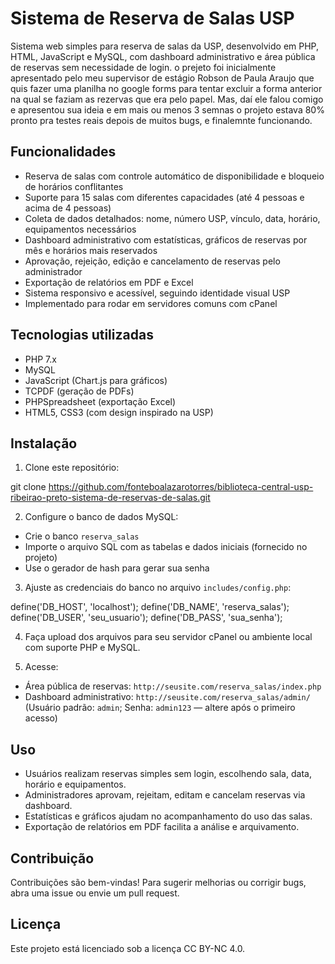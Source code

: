 # Sistema de Reserva de Salas USP

Sistema web simples para reserva de salas da USP, desenvolvido em PHP, HTML, JavaScript e MySQL, com dashboard administrativo e área pública de reservas sem necessidade de login. o prejeto foi inicialmente apresentado pelo meu supervisor de estágio Robson de Paula Araujo que quis fazer uma planilha no google forms para tentar excluir a forma anterior na qual se faziam as rezervas que era pelo papel. Mas, daí ele falou comigo e apresentou sua ideia e em mais ou menos 3 semnas o projeto estava 80% pronto pra testes reais depois de muitos bugs, e finalemnte funcionando.

## Funcionalidades

- Reserva de salas com controle automático de disponibilidade e bloqueio de horários conflitantes  
- Suporte para 15 salas com diferentes capacidades (até 4 pessoas e acima de 4 pessoas)  
- Coleta de dados detalhados: nome, número USP, vínculo, data, horário, equipamentos necessários  
- Dashboard administrativo com estatísticas, gráficos de reservas por mês e horários mais reservados  
- Aprovação, rejeição, edição e cancelamento de reservas pelo administrador  
- Exportação de relatórios em PDF e Excel  
- Sistema responsivo e acessível, seguindo identidade visual USP  
- Implementado para rodar em servidores comuns com cPanel  

## Tecnologias utilizadas

- PHP 7.x  
- MySQL  
- JavaScript (Chart.js para gráficos)  
- TCPDF (geração de PDFs)  
- PHPSpreadsheet (exportação Excel)  
- HTML5, CSS3 (com design inspirado na USP)  

## Instalação

1. Clone este repositório:  

git clone https://github.com/fonteboalazarotorres/biblioteca-central-usp-ribeirao-preto-sistema-de-reservas-de-salas.git


2. Configure o banco de dados MySQL:  
- Crie o banco `reserva_salas`  
- Importe o arquivo SQL com as tabelas e dados iniciais (fornecido no projeto)  
- Use o gerador de hash para gerar sua senha

3. Ajuste as credenciais do banco no arquivo `includes/config.php`:

define('DB_HOST', 'localhost');
define('DB_NAME', 'reserva_salas');
define('DB_USER', 'seu_usuario');
define('DB_PASS', 'sua_senha');


4. Faça upload dos arquivos para seu servidor cPanel ou ambiente local com suporte PHP e MySQL.

5. Acesse:  
- Área pública de reservas: `http://seusite.com/reserva_salas/index.php`  
- Dashboard administrativo: `http://seusite.com/reserva_salas/admin/`  
  (Usuário padrão: `admin`; Senha: `admin123` — altere após o primeiro acesso)

## Uso

- Usuários realizam reservas simples sem login, escolhendo sala, data, horário e equipamentos.  
- Administradores aprovam, rejeitam, editam e cancelam reservas via dashboard.  
- Estatísticas e gráficos ajudam no acompanhamento do uso das salas.  
- Exportação de relatórios em PDF facilita a análise e arquivamento.

## Contribuição

Contribuições são bem-vindas! Para sugerir melhorias ou corrigir bugs, abra uma issue ou envie um pull request.

## Licença


Este projeto está licenciado sob a licença CC BY-NC 4.0.
